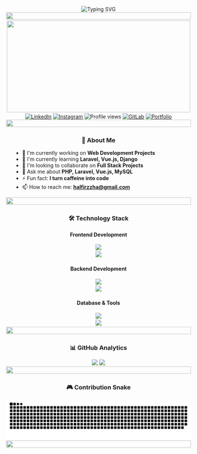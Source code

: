 <div align="center">
  <img src="https://readme-typing-svg.herokuapp.com?font=Montserrat&weight=600&size=35&pause=1000&color=3F97F7&center=true&vCenter=true&random=false&width=600&lines=Welcome+to+Mianaqu+Space+%F0%9F%8C%9F;Full+Stack+Developer+%F0%9F%92%BB;Building+Digital+Solutions+%F0%9F%9B%A0;From+Indonesia+%F0%9F%87%AE%F0%9F%87%A9" alt="Typing SVG" />
</div>

<div align="center">
  <img src="https://i.imgur.com/dBaSKWF.gif" height="20" width="100%">
</div>

<div align="center">
  <img src="https://media.giphy.com/media/qgQUggAC3Pfv687qPC/giphy.gif" width="500" height="250"/>
</div>

<div align="center">
  <a href="https://linkedin.com/in/Michael Andrea aquino" target="_blank"><img src="https://img.shields.io/badge/LinkedIn-0077B5?style=for-the-badge&logo=linkedin&logoColor=white" alt="LinkedIn"/></a>
  <a href="https://instagram.com/mianaqu" target="_blank"><img src="https://img.shields.io/badge/Instagram-E4405F?style=for-the-badge&logo=instagram&logoColor=white" alt="Instagram"/></a>
  <img src="https://komarev.com/ghpvc/?username=mianaqu&style=for-the-badge&color=blue" alt="Profile views"/>
<a href="https://gitlab.com/mianaqu"><img src="https://img.shields.io/badge/GitLab-330F63?style=for-the-badge&logo=gitlab&logoColor=white" alt="GitLab"/></a>
  <a href="https://github.com/mianaqu" target="_blank"><img src="https://img.shields.io/badge/Portfolio-000000?style=for-the-badge&logo=github&logoColor=white" alt="Portfolio"/></a>
  
</div>

<div align="center">
  <img src="https://i.imgur.com/dBaSKWF.gif" height="20" width="100%">
</div>

<h3 align="center">💫 About Me</h3>

<div align="left" style="margin-left: 20px;">
  
- 🔭 I'm currently working on **Web Development Projects**
- 🌱 I'm currently learning **Laravel, Vue.js, Django**
- 👯 I'm looking to collaborate on **Full Stack Projects**
- 💬 Ask me about **PHP, Laravel, Vue.js, MySQL**
- ⚡ Fun fact: **I turn caffeine into code**
- 📫 How to reach me: **halfirzzha@gmail.com**

</div>

<div align="center">
<img src="https://i.imgur.com/dBaSKWF.gif" height="20" width="100%">
</div>

<h3 align="center">🛠️ Technology Stack</h3>
<div align="center">

<h4>Frontend Development</h4>
<!-- Client-side technologies that users interact with directly -->
<img src="https://skillicons.dev/icons?i=html,css,js,ts" /><br>
<!-- Frontend Frameworks & Libraries -->
<img src="https://skillicons.dev/icons?i=react,vue,bootstrap,tailwind" /><br>

<h4>Backend Development</h4>
<!-- Server-side technologies that handle business logic -->
<img src="https://skillicons.dev/icons?i=php,python,nodejs,java" /><br>
<!-- Backend Frameworks -->
<img src="https://skillicons.dev/icons?i=laravel,django,express,spring" /><br>

<h4>Database & Tools</h4>
<!-- Databases -->
<img src="https://skillicons.dev/icons?i=mysql,postgresql,mongodb,redis" /><br>
<!-- Development Tools -->
<img src="https://skillicons.dev/icons?i=github,gitlab,vscode,figma,postman" />

</div>



<div align="center">
  <img src="https://i.imgur.com/dBaSKWF.gif" height="20" width="100%">
</div>

<h3 align="center">📊 GitHub Analytics</h3>

<div align="center">
  <img src="https://github-readme-stats.vercel.app/api/top-langs/?username=mianaqu&layout=compact&theme=tokyonight&hide_border=true" height="150"/>
  <img src="https://github-readme-streak-stats.herokuapp.com/?user=halfirzzha&theme=tokyonight&hide_border=true" height="150"/>
</div>

<div align="center">
  <img src="https://i.imgur.com/dBaSKWF.gif" height="20" width="100%">
</div>

<h3 align="center">🎮 Contribution Snake</h3>

<div align="center">
  <a href="https://github.com/mianaqu">
    <img src="https://raw.githubusercontent.com/platane/snk/output/github-contribution-grid-snake-dark.svg" alt="snake animation" />
  </a>
</div>

<div align="center">
  <img src="https://i.imgur.com/dBaSKWF.gif" height="20" width="100%">
</div>
